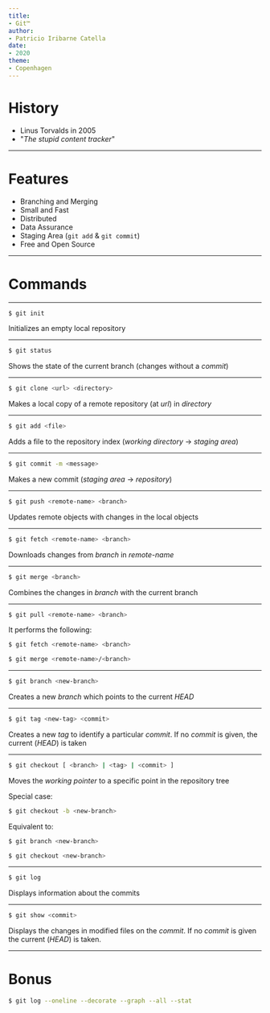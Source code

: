 ```yaml
---
title:
- Git™
author:
- Patricio Iribarne Catella
date:
- 2020
theme:
- Copenhagen
---
```


# History

- Linus Torvalds in 2005
- "_The stupid content tracker_"

------------------

# Features

- Branching and Merging
- Small and Fast
- Distributed
- Data Assurance
- Staging Area (`git add` & `git commit`)
- Free and Open Source

------------------

# Commands

------------------

```bash
$ git init
```

Initializes an empty local repository

------------------

```bash
$ git status
```

Shows the state of the current branch (changes without a _commit_)

------------------

```bash
$ git clone <url> <directory>
```

Makes a local copy of a remote repository (at _url_) in _directory_

------------------

```bash
$ git add <file>
```

Adds a file to the repository index (_working directory_ -> _staging area_)

------------------

```bash
$ git commit -m <message>
```

Makes a new commit (_staging area_ -> _repository_)

------------------

```bash
$ git push <remote-name> <branch>
```

Updates remote objects with changes in the local objects

------------------

```bash
$ git fetch <remote-name> <branch>
```

Downloads changes from _branch_ in _remote-name_

------------------

```bash
$ git merge <branch>
```

Combines the changes in _branch_ with the current branch

------------------

```bash
$ git pull <remote-name> <branch>
```

It performs the following:

```bash
$ git fetch <remote-name> <branch> 

$ git merge <remote-name>/<branch>
```

------------------

```bash
$ git branch <new-branch>
```

Creates a new _branch_ which points to the current _HEAD_

------------------

```bash
$ git tag <new-tag> <commit>
```

Creates a new _tag_ to identify a particular _commit_. If no _commit_ is given, the current (_HEAD_) is taken

------------------

```bash
$ git checkout [ <branch> | <tag> | <commit> ]
```

Moves the _working pointer_ to a specific point in the repository tree

Special case:

```bash
$ git checkout -b <new-branch>
```

Equivalent to:

```bash
$ git branch <new-branch>

$ git checkout <new-branch>
```

------------------

```bash
$ git log
```

Displays information about the commits

------------------

```bash
$ git show <commit>
```

Displays the changes in modified files on the _commit_. If no _commit_ is given the current (_HEAD_) is taken.

------------------

# Bonus

```bash
$ git log --oneline --decorate --graph --all --stat
```

